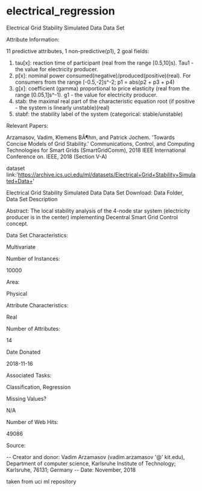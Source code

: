 # electrical_regression

Electrical Grid Stability Simulated Data Data Set 


Attribute Information:

11 predictive attributes, 1 non-predictive(p1), 2 goal fields: 
1. tau[x]: reaction time of participant (real from the range [0.5,10]s). Tau1 - the value for electricity producer. 
2. p[x]: nominal power consumed(negative)/produced(positive)(real). For consumers from the range [-0.5,-2]s^-2; p1 = abs(p2 + p3 + p4) 
3. g[x]: coefficient (gamma) proportional to price elasticity (real from the range [0.05,1]s^-1). g1 - the value for electricity producer. 
4. stab: the maximal real part of the characteristic equation root (if positive - the system is linearly unstable)(real) 
5. stabf: the stability label of the system (categorical: stable/unstable) 




Relevant Papers:

Arzamasov, Vadim, Klemens BÃ¶hm, and Patrick Jochem. 'Towards Concise Models of Grid Stability.' Communications, Control, and Computing Technologies for Smart Grids (SmartGridComm), 2018 IEEE International Conference on. IEEE, 2018
(Section V-A) 



dataset link:'https://archive.ics.uci.edu/ml/datasets/Electrical+Grid+Stability+Simulated+Data+'






Electrical Grid Stability Simulated Data Data Set 
Download: Data Folder, Data Set Description

Abstract: The local stability analysis of the 4-node star system (electricity producer is in the center) implementing Decentral Smart Grid Control concept.

Data Set Characteristics:  

Multivariate

Number of Instances:

10000

Area:

Physical

Attribute Characteristics:

Real

Number of Attributes:

14

Date Donated

2018-11-16

Associated Tasks:

Classification, Regression

Missing Values?

N/A

Number of Web Hits:

49086


Source:

-- Creator and donor: Vadim Arzamasov (vadim.arzamasov '@' kit.edu), 
Department of computer science, 
Karlsruhe Institute of Technology; 
Karlsruhe, 76131; Germany 
-- Date: November, 2018 

taken from uci ml repository




